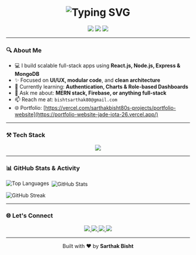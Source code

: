 <!-- GitHub Profile README for Sarthak Bisht -->

<h1 align="center">
  <img src="https://readme-typing-svg.herokuapp.com?font=Fira+Code&weight=700&size=26&pause=1000&color=2FF7FE&center=true&vCenter=true&width=435&lines=Hi+%F0%9F%91%8B%2C+I'm+Sarthak+Bisht;MERN+Stack+Developer;Always+Learning+%F0%9F%93%9A;Let%27s+Build+Something+Great+%F0%9F%9A%80" alt="Typing SVG" />
</h1>

<p align="center">
  <img src="https://img.shields.io/badge/MERN%20Stack-Developer-2ECC71?style=for-the-badge&logo=javascript" />
  <img src="https://img.shields.io/badge/React-Lover-61DAFB?style=for-the-badge&logo=react" />
  <img src="https://img.shields.io/badge/Open%20to-Collaborations-blueviolet?style=for-the-badge&logo=github" />
</p>

---

### 🔍 About Me

- 💻 I build scalable full-stack apps using **React.js, Node.js, Express & MongoDB**
- ✨ Focused on **UI/UX, modular code**, and **clean architecture**
- 🌱 Currently learning: **Authentication, Charts & Role-based Dashboards**
- 💬 Ask me about: **MERN stack, Firebase, or anything full-stack**
- 📫 Reach me at: `bishtsarthak80@gmail.com`
- 🌐 Portfolio: [https://vercel.com/sarthakbisht80s-projects/portfolio-website](https://portfolio-website-jade-iota-26.vercel.app/)

---

### ⚒️ Tech Stack

<p align="center">
  <img src="https://skillicons.dev/icons?i=react,nodejs,express,mongodb,js,html,css,tailwind,firebase,git,github,vscode" />
</p>

---

### 📊 GitHub Stats & Activity

<p>
  <img align="left" src="https://github-readme-stats.vercel.app/api/top-langs?username=sarthakbisht80&show_icons=true&locale=en&layout=compact" alt="Top Languages" />
</p>

<p>&nbsp;<img align="center" src="https://github-readme-stats.vercel.app/api?username=sarthakbisht80&show_icons=true&locale=en" alt="GitHub Stats" /></p>

<p><img align="center" src="https://github-readme-streak-stats.herokuapp.com/?user=sarthakbisht80" alt="GitHub Streak" /></p>

---

### 🌐 Let's Connect

<p align="center">
  <a href="https://www.linkedin.com/in/sarthak-bisht-0586a825b/" target="_blank">
    <img src="https://img.shields.io/badge/-LinkedIn-0077B5?style=for-the-badge&logo=linkedin&logoColor=white" />
  </a>
  <a href="mailto:bishtsarthak80@gmail.com">
    <img src="https://img.shields.io/badge/-Gmail-D14836?style=for-the-badge&logo=gmail&logoColor=white" />
  </a>
  <a href="https://github.com/sarthakbisht80" target="_blank">
    <img src="https://img.shields.io/badge/-GitHub-black?style=for-the-badge&logo=github" />
  </a>
  <a href="portfolio-website-jade-iota-26.vercel.app" target="_blank">
    <img src="https://img.shields.io/badge/-Portfolio-14b8a6?style=for-the-badge&logo=vercel&logoColor=white" />
  </a>
</p>

---

<p align="center">
  Built with ❤️ by <strong>Sarthak Bisht</strong>
</p>
